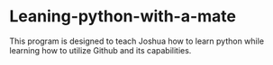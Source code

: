 # Leaning-python-with-a-mate
This program is designed to teach Joshua how to learn python while learning how to utilize Github and its capabilities. 
